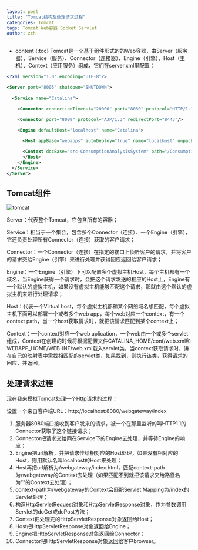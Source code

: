 ```yaml
---
layout: post
title: "Tomcat结构及处理请求过程"
categories: Tomcat
tags: Tomcat Web容器 Socket Servlet
author: zch
---
```


* content
{:toc}
Tomcat是一个基于组件形式的的Web容器，由Server（服务器）、Service（服务）、Connector（连接器）、Engine（引擎）、Host（主机）、Context（应用服务）组成，它们在server.xml里配置：





```xml
<?xml version="1.0" encoding="UTF-8"?>

<Server port="8005" shutdown="SHUTDOWN">
 
  <Service name="Catalina">

    <Connector connectionTimeout="20000" port="8080" protocol="HTTP/1.1" redirectPort="8443" URIEncoding="UTF-8"/>
    
    <Connector port="8009" protocol="AJP/1.3" redirectPort="8443"/>

    <Engine defaultHost="localhost" name="Catalina">

      <Host appBase="webapps" autoDeploy="true" name="localhost" unpackWARs="true">

      <Context docBase="src-ConsumptionAnalysisSystem" path="/ConsumptionAnalysisSystem" reloadable="true" source="org.eclipse.jst.jee.server:src-ConsumptionAnalysisSystem"/>
	  </Host>
    </Engine>
  </Service>
</Server>
```



## Tomcat组件

![tomcat](https://raw.githubusercontent.com/zchdjb/zchdjb.github.io/master/images/tomcat2.png)

Server：代表整个Tomcat，它包含所有的容器；

Service：相当于一个集合，包含多个Connector（连接）、一个Engine（引擎），它还负责处理所有Connector（连接）获取的客户请求；

Connector：一个Connector（连接）在指定的接口上侦听客户的请求，并将客户的请求交给Engine（引擎）来进行处理并获得回应返回给客户请求；

Engine：一个Engine（引擎）下可以配置多个虚拟主机Host，每个主机都有一个域名，当Engine获得一个请求时，会把这个请求发送的相应的Host上，Engine有一个默认的虚拟主机，如果没有虚拟主机能够匹配这个请求，那就由这个默认的虚拟主机来进行处理请求；

Host：代表一个Virtual  host，每个虚拟主机都和某个网络域名想匹配，每个虚拟主机下面可以部署一个或者多个web app，每个web对应一个context，有一个context path，当一个host获取请求时，就把该请求匹配到某个context上；

Context：一个context对应一个web aplication，一个web由一个或多个servlet组成，Context在创建的时候将根据配置文件CATALINA_HOME/conf/web.xml和WEBAPP_HOME/WEB-INF/web.xml载入servlet类，当context获取请求时，讲在自己的映射表中需找相匹配的servlet类，如果找到，则执行该类，获得请求的回应，并返回。



## 处理请求过程

现在我来模拟Tomcat处理一个Http请求的过程：

设置一个来自客户端URL：http://localhost:8080/webgateway/index

1. 服务器8080端口接收到客户发来的请求，被一个在那里监听的叫HTTP1.1的Connector获取了这个链接请求；
2. Connector把请求交给同在Service下的Engine去处理，并等待Engine的响应；
3. Engine把url解析，并把请求传给相对应的Host处理，如果没有相对应的Host，则用默认名叫localhost的Host来处理；
4. Host再把url解析为/webgateway/index.html，匹配context-path为/webgateway的Context去处理（如果匹配不到就把该请求交给路径名为”"的Context去处理）；
5. context-path为/webgateway的Context会匹配Servlet Mapping为/index的Servlet处理；
6. 构造HttpServletRequest对象和HttpServletResponse对象，作为参数调用Servlet的doGet或doPost方法；
7. Context把处理完的HttpServletResponse对象返回给Host；
8. Host把HttpServletResponse对象返回给Engine；
9. Engine把HttpServletResponse对象返回给Connector；
10. Connector把HttpServletResponse对象返回给客户browser。

